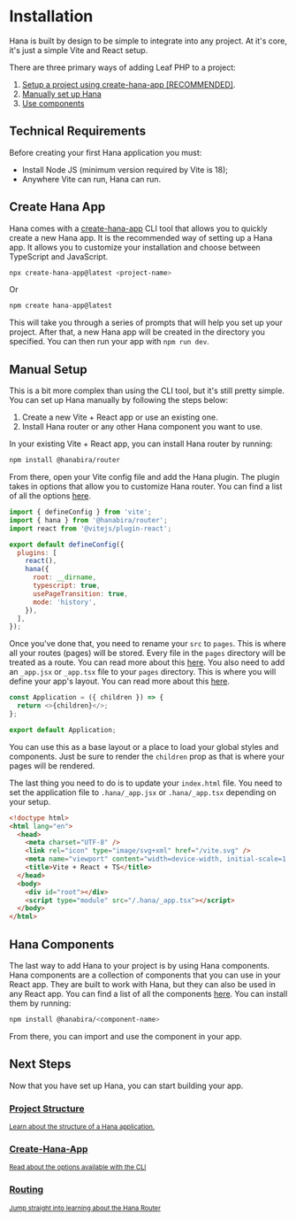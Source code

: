 # Installation

<!-- markdownlint-disable no-inline-html -->

<script setup>
import VideoDocs from '/@theme/components/VideoDocs.vue'
</script>

Hana is built by design to be simple to integrate into any project. At it's core, it's just a simple Vite and React setup.

There are three primary ways of adding Leaf PHP to a project:

1. [Setup a project using create-hana-app [RECOMMENDED]](#create-hana-app).
2. [Manually set up Hana](#manual-setup)
3. [Use components](#hana-components)

## Technical Requirements

Before creating your first Hana application you must:

- Install Node JS (minimum version required by Vite is 18);
- Anywhere Vite can run, Hana can run.

## Create Hana App

Hana comes with a [create-hana-app](/docs/cli/) CLI tool that allows you to quickly create a new Hana app. It is the recommended way of setting up a Hana app. It allows you to customize your installation and choose between TypeScript and JavaScript.

```bash
npx create-hana-app@latest <project-name>
```

Or

```bash
npm create hana-app@latest
```

This will take you through a series of prompts that will help you set up your project. After that, a new Hana app will be created in the directory you specified. You can then run your app with `npm run dev`.

## Manual Setup

This is a bit more complex than using the CLI tool, but it's still pretty simple. You can set up Hana manually by following the steps below:

1. Create a new Vite + React app or use an existing one.
2. Install Hana router or any other Hana component you want to use.

In your existing Vite + React app, you can install Hana router by running:

```bash
npm install @hanabira/router
```

From there, open your Vite config file and add the Hana plugin. The plugin takes in options that allow you to customize Hana router. You can find a list of all the options [here](/docs/routing/config).

```js
import { defineConfig } from 'vite';
import { hana } from '@hanabira/router';
import react from '@vitejs/plugin-react';

export default defineConfig({
  plugins: [
    react(),
    hana({
      root: __dirname,
      typescript: true,
      usePageTransition: true,
      mode: 'history',
    }),
  ],
});
```

Once you've done that, you need to rename your `src` to `pages`. This is where all your routes (pages) will be stored. Every file in the `pages` directory will be treated as a route. You can read more about this [here](/docs/routing/). You also need to add an `_app.jsx` or `_app.tsx` file to your `pages` directory. This is where you will define your app's layout. You can read more about this [here](/docs/routing/).

```js
const Application = ({ children }) => {
  return <>{children}</>;
};

export default Application;
```

You can use this as a base layout or a place to load your global styles and components. Just be sure to render the `children` prop as that is where your pages will be rendered.

The last thing you need to do is to update your `index.html` file. You need to set the application file to `.hana/_app.jsx` or `.hana/_app.tsx` depending on your setup.

```html
<!doctype html>
<html lang="en">
  <head>
    <meta charset="UTF-8" />
    <link rel="icon" type="image/svg+xml" href="/vite.svg" />
    <meta name="viewport" content="width=device-width, initial-scale=1.0" />
    <title>Vite + React + TS</title>
  </head>
  <body>
    <div id="root"></div>
    <script type="module" src="/.hana/_app.tsx"></script>
  </body>
</html>
```

## Hana Components

The last way to add Hana to your project is by using Hana components. Hana components are a collection of components that you can use in your React app. They are built to work with Hana, but they can also be used in any React app. You can find a list of all the components [here](/docs/introduction/). You can install them by running:

```bash
npm install @hanabira/<component-name>
```

From there, you can import and use the component in your app.

## Next Steps

Now that you have set up Hana, you can start building your app.

<div class="vt-box-container next-steps">
  <a class="vt-box" href="/docs/introduction/structure">
    <h3 class="next-steps-link">Project Structure</h3>
    <small class="next-steps-caption">Learn about the structure of a Hana application.</small>
  </a>
  <a class="vt-box" href="/docs/cli">
    <h3 class="next-steps-link">Create-Hana-App</h3>
    <small class="next-steps-caption">Read about the options available with the CLI</small>
  </a>
  <a class="vt-box" href="/docs/routing/">
    <h3 class="next-steps-link">Routing</h3>
    <small class="next-steps-caption">Jump straight into learning about the Hana Router</small>
  </a>
</div>
